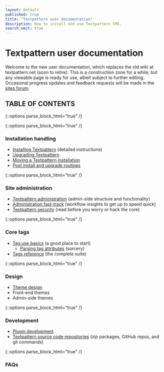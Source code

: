 ```yaml
---
layout: default
published: true
title: "Textpattern user documentation"
description: How to install and use Textpattern CMS.
search_omit: true
---
```


# Textpattern user documentation

Welcome to the new user documentation, which replaces the old wiki at textpattern.net (soon to retire). This is a construction zone for a while, but any viewable page is ready for use, albeit subject to further editing. Occasional progress updates and feedback requests will be made in the [sites forum](http://forum.textpattern.com/viewforum.php?id=60).

## TABLE OF CONTENTS

{::options parse_block_html="true" /}

<div class="layout-container">

{::options parse_block_html="true" /}

<div class="layout-3col">

### Installation handling

* [Installing Textpattern](installation/) (detailed instructions)
* [Upgrading Textpattern](installation/upgrading-textpattern)
* [Moving a Textpattern installation](installation/moving-textpattern)
* [Post install and upgrade routines](administration/post-install-and-upgrade-routines)

</div>

{::options parse_block_html="true" /}

<div class="layout-3col">

### Site administration

* [Textpattern administration](administration/) (admin-side structure and functionality)
* [Administration fast-track](administration/admin-fast-track) (workflow insights to get up to speed  quick)
* [Textpattern security](administration/security) (read before you worry or hack the core)

</div>

{::options parse_block_html="true" /}

<div class="layout-3col">

### Core tags

* [Tag use basics](tags/tag-basics/) (a good place to start)
  * [Parsing tag attributes](tags/tag-basics/parsing-tag-attributes) (sorcery)
* [Tags reference](tags/) (the complete suite)

</div>

{::options parse_block_html="true" /}

<div class="layout-3col">

### Design

* [Theme design](themes/)
* Front-end themes
* Admin-side themes

</div>

{::options parse_block_html="true" /}

<div class="layout-3col">

### Development

* [Plugin development](development/)
* [Textpattern source code repositories](development/textpattern-source-code-repositories) (zip packages, GitHub repos, and git commands)

</div>

{::options parse_block_html="true" /}

<div class="layout-3col">

### FAQs

</div>
</div>
